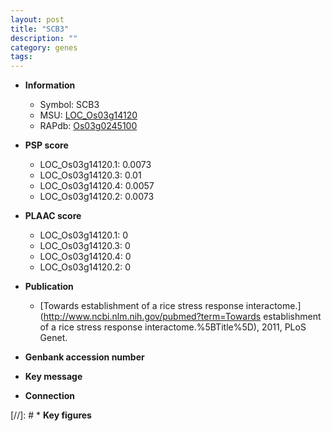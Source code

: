 ```yaml
---
layout: post
title: "SCB3"
description: ""
category: genes
tags: 
---
```


* **Information**  
    + Symbol: SCB3  
    + MSU: [LOC_Os03g14120](http://rice.plantbiology.msu.edu/cgi-bin/ORF_infopage.cgi?orf=LOC_Os03g14120)  
    + RAPdb: [Os03g0245100](http://rapdb.dna.affrc.go.jp/viewer/gbrowse_details/irgsp1?name=Os03g0245100)  

* **PSP score**  
    + LOC_Os03g14120.1: 0.0073 
    + LOC_Os03g14120.3: 0.01 
    + LOC_Os03g14120.4: 0.0057 
    + LOC_Os03g14120.2: 0.0073 

* **PLAAC score**  
    + LOC_Os03g14120.1: 0 
    + LOC_Os03g14120.3: 0 
    + LOC_Os03g14120.4: 0 
    + LOC_Os03g14120.2: 0 

* **Publication**  
    + [Towards establishment of a rice stress response interactome.](http://www.ncbi.nlm.nih.gov/pubmed?term=Towards establishment of a rice stress response interactome.%5BTitle%5D), 2011, PLoS Genet.

* **Genbank accession number**  

* **Key message**  

* **Connection**  

[//]: # * **Key figures**  


